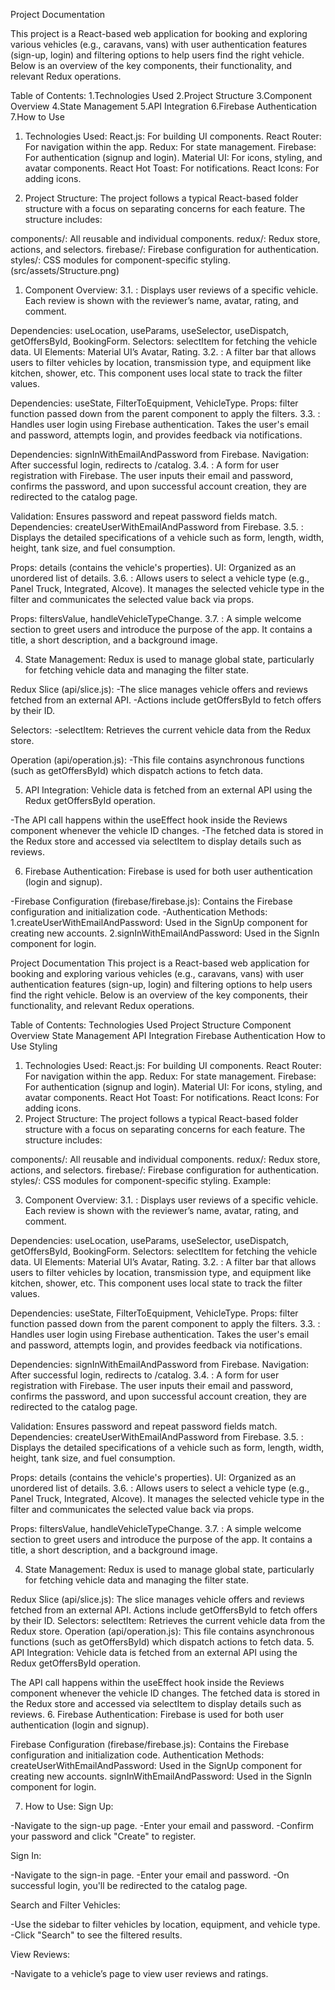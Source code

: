 Project Documentation

This project is a React-based web application for booking and exploring various vehicles (e.g., caravans, vans) with user authentication features (sign-up, login) and filtering options to help users find the right vehicle. Below is an overview of the key components, their functionality, and relevant Redux operations.

Table of Contents:
1.Technologies Used
2.Project Structure
3.Component Overview
4.State Management
5.API Integration
6.Firebase Authentication
7.How to Use

1. Technologies Used:
   React.js: For building UI components.
   React Router: For navigation within the app.
   Redux: For state management.
   Firebase: For authentication (signup and login).
   Material UI: For icons, styling, and avatar components.
   React Hot Toast: For notifications.
   React Icons: For adding icons.

2. Project Structure:
   The project follows a typical React-based folder structure with a focus on separating concerns for each feature. The structure includes:

components/: All reusable and individual components.
redux/: Redux store, actions, and selectors.
firebase/: Firebase configuration for authentication.
styles/: CSS modules for component-specific styling.
(src/assets/Structure.png)

1. Component Overview:
   3.1. <Reviews />:
   Displays user reviews of a specific vehicle. Each review is shown with the reviewer’s name, avatar, rating, and comment.

Dependencies: useLocation, useParams, useSelector, useDispatch, getOffersById, BookingForm.
Selectors: selectItem for fetching the vehicle data.
UI Elements: Material UI’s Avatar, Rating.
3.2. <SideBar />:
A filter bar that allows users to filter vehicles by location, transmission type, and equipment like kitchen, shower, etc. This component uses local state to track the filter values.

Dependencies: useState, FilterToEquipment, VehicleType.
Props: filter function passed down from the parent component to apply the filters.
3.3. <SignIn />:
Handles user login using Firebase authentication. Takes the user's email and password, attempts login, and provides feedback via notifications.

Dependencies: signInWithEmailAndPassword from Firebase.
Navigation: After successful login, redirects to /catalog.
3.4. <SignUp />:
A form for user registration with Firebase. The user inputs their email and password, confirms the password, and upon successful account creation, they are redirected to the catalog page.

Validation: Ensures password and repeat password fields match.
Dependencies: createUserWithEmailAndPassword from Firebase.
3.5. <VehicleDetails />:
Displays the detailed specifications of a vehicle such as form, length, width, height, tank size, and fuel consumption.

Props: details (contains the vehicle's properties).
UI: Organized as an unordered list of details.
3.6. <VehicleType />:
Allows users to select a vehicle type (e.g., Panel Truck, Integrated, Alcove). It manages the selected vehicle type in the filter and communicates the selected value back via props.

Props: filtersValue, handleVehicleTypeChange.
3.7. <WelcomeSection />:
A simple welcome section to greet users and introduce the purpose of the app. It contains a title, a short description, and a background image.

4. State Management:
   Redux is used to manage global state, particularly for fetching vehicle data and managing the filter state.

Redux Slice (api/slice.js):
-The slice manages vehicle offers and reviews fetched from an external API.
-Actions include getOffersById to fetch offers by their ID.

Selectors:
-selectItem: Retrieves the current vehicle data from the Redux store.

Operation (api/operation.js):
-This file contains asynchronous functions (such as getOffersById) which dispatch actions to fetch data.

5. API Integration:
   Vehicle data is fetched from an external API using the Redux getOffersById operation.

-The API call happens within the useEffect hook inside the Reviews component whenever the vehicle ID changes.
-The fetched data is stored in the Redux store and accessed via selectItem to display details such as reviews.

6. Firebase Authentication:
   Firebase is used for both user authentication (login and signup).

-Firebase Configuration (firebase/firebase.js): Contains the Firebase configuration and initialization code.
-Authentication Methods:
1.createUserWithEmailAndPassword: Used in the SignUp component for creating new accounts.
2.signInWithEmailAndPassword: Used in the SignIn component for login.

Project Documentation
This project is a React-based web application for booking and exploring various vehicles (e.g., caravans, vans) with user authentication features (sign-up, login) and filtering options to help users find the right vehicle. Below is an overview of the key components, their functionality, and relevant Redux operations.

Table of Contents:
Technologies Used
Project Structure
Component Overview
State Management
API Integration
Firebase Authentication
How to Use
Styling

1. Technologies Used:
   React.js: For building UI components.
   React Router: For navigation within the app.
   Redux: For state management.
   Firebase: For authentication (signup and login).
   Material UI: For icons, styling, and avatar components.
   React Hot Toast: For notifications.
   React Icons: For adding icons.
2. Project Structure:
   The project follows a typical React-based folder structure with a focus on separating concerns for each feature. The structure includes:

components/: All reusable and individual components.
redux/: Redux store, actions, and selectors.
firebase/: Firebase configuration for authentication.
styles/: CSS modules for component-specific styling.
Example:

3. Component Overview:
   3.1. <Reviews />:
   Displays user reviews of a specific vehicle. Each review is shown with the reviewer’s name, avatar, rating, and comment.

Dependencies: useLocation, useParams, useSelector, useDispatch, getOffersById, BookingForm.
Selectors: selectItem for fetching the vehicle data.
UI Elements: Material UI’s Avatar, Rating.
3.2. <SideBar />:
A filter bar that allows users to filter vehicles by location, transmission type, and equipment like kitchen, shower, etc. This component uses local state to track the filter values.

Dependencies: useState, FilterToEquipment, VehicleType.
Props: filter function passed down from the parent component to apply the filters.
3.3. <SignIn />:
Handles user login using Firebase authentication. Takes the user's email and password, attempts login, and provides feedback via notifications.

Dependencies: signInWithEmailAndPassword from Firebase.
Navigation: After successful login, redirects to /catalog.
3.4. <SignUp />:
A form for user registration with Firebase. The user inputs their email and password, confirms the password, and upon successful account creation, they are redirected to the catalog page.

Validation: Ensures password and repeat password fields match.
Dependencies: createUserWithEmailAndPassword from Firebase.
3.5. <VehicleDetails />:
Displays the detailed specifications of a vehicle such as form, length, width, height, tank size, and fuel consumption.

Props: details (contains the vehicle's properties).
UI: Organized as an unordered list of details.
3.6. <VehicleType />:
Allows users to select a vehicle type (e.g., Panel Truck, Integrated, Alcove). It manages the selected vehicle type in the filter and communicates the selected value back via props.

Props: filtersValue, handleVehicleTypeChange.
3.7. <WelcomeSection />:
A simple welcome section to greet users and introduce the purpose of the app. It contains a title, a short description, and a background image.

4. State Management:
   Redux is used to manage global state, particularly for fetching vehicle data and managing the filter state.

Redux Slice (api/slice.js):
The slice manages vehicle offers and reviews fetched from an external API.
Actions include getOffersById to fetch offers by their ID.
Selectors:
selectItem: Retrieves the current vehicle data from the Redux store.
Operation (api/operation.js):
This file contains asynchronous functions (such as getOffersById) which dispatch actions to fetch data. 5. API Integration:
Vehicle data is fetched from an external API using the Redux getOffersById operation.

The API call happens within the useEffect hook inside the Reviews component whenever the vehicle ID changes.
The fetched data is stored in the Redux store and accessed via selectItem to display details such as reviews. 6. Firebase Authentication:
Firebase is used for both user authentication (login and signup).

Firebase Configuration (firebase/firebase.js): Contains the Firebase configuration and initialization code.
Authentication Methods:
createUserWithEmailAndPassword: Used in the SignUp component for creating new accounts.
signInWithEmailAndPassword: Used in the SignIn component for login.

7. How to Use:
   Sign Up:

-Navigate to the sign-up page.
-Enter your email and password.
-Confirm your password and click "Create" to register.

Sign In:

-Navigate to the sign-in page.
-Enter your email and password.
-On successful login, you'll be redirected to the catalog page.

Search and Filter Vehicles:

-Use the sidebar to filter vehicles by location, equipment, and vehicle type.
-Click "Search" to see the filtered results.

View Reviews:

-Navigate to a vehicle’s page to view user reviews and ratings.
